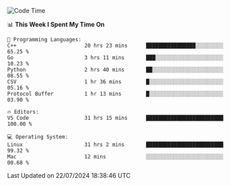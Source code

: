 
<!--START_SECTION:waka-->
![Code Time](http://img.shields.io/badge/Code%20Time-2%2C254%20hrs%2014%20mins-blue)

📊 **This Week I Spent My Time On** 

```text
💬 Programming Languages: 
C++                      20 hrs 23 mins      ████████████████░░░░░░░░░   65.25 % 
Go                       3 hrs 11 mins       ███░░░░░░░░░░░░░░░░░░░░░░   10.23 % 
Python                   2 hrs 40 mins       ██░░░░░░░░░░░░░░░░░░░░░░░   08.55 % 
CSV                      1 hr 36 mins        █░░░░░░░░░░░░░░░░░░░░░░░░   05.16 % 
Protocol Buffer          1 hr 13 mins        █░░░░░░░░░░░░░░░░░░░░░░░░   03.90 % 

🔥 Editors: 
VS Code                  31 hrs 15 mins      █████████████████████████   100.00 % 

💻 Operating System: 
Linux                    31 hrs 2 mins       █████████████████████████   99.32 % 
Mac                      12 mins             ░░░░░░░░░░░░░░░░░░░░░░░░░   00.68 % 
```


 Last Updated on 22/07/2024 18:38:46 UTC
<!--END_SECTION:waka-->

